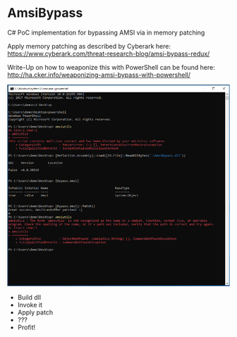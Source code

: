 # AmsiBypass
C# PoC implementation for bypassing AMSI via in memory patching

Apply memory patching as described by Cyberark here:          
https://www.cyberark.com/threat-research-blog/amsi-bypass-redux/

Write-Up on how to weaponize this with PowerShell can be found here:          
http://ha.cker.info/weaponizing-amsi-bypass-with-powershell/

![PoC execution](https://raw.githubusercontent.com/0xB455/AmsiBypass/master/img/scrnsht.png?raw=true)

- Build dll
- Invoke it
- Apply patch
- ???
- Profit!
